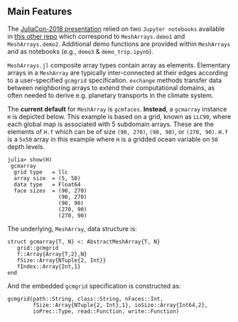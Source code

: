 ## Main Features

The [JuliaCon-2018 presentation](https://youtu.be/RDxAy_zSUvg) relied on two `Jupyter notebooks` available in [this other repo](https://github.com/gaelforget/JuliaCon2018Notebooks.git) which correspond to `MeshArrays.demo1` and `MeshArrays.demo2`. Additional demo functions are provided within `MeshArrays` and as notebooks (e.g., `demo3` & `demo_trsp.ipynb`).

`MeshArrays.jl` composite array types contain array as elements. Elementary arrays in a `MeshArray` are typically inter-connected at their edges according to a user-specified `gcmgrid` specification. `exchange` methods transfer data between neighboring arrays to extend their computational domains, as often needed to derive e.g. planetary transports in the climate system.

The **current default** for `MeshArray` is `gcmfaces`. **Instead**, a `gcmarray` instance `H` is depicted below. This example is based on a grid, known as `LLC90`, where each global map is associated with 5 subdomain arrays. These are the elements of `H.f` which can be of size `(90, 270)`, `(90, 90)`, or `(270, 90)`. `H.f` is a `5x50` array in this example where `H` is a gridded ocean variable on `50` depth levels.

```
julia> show(H)
 gcmarray 
  grid type   = llc
  array size  = (5, 50)
  data type   = Float64
  face sizes  = (90, 270)
                (90, 270)
                (90, 90)
                (270, 90)
                (270, 90)
```

The underlying, `MeshArray`, data structure is:

```
struct gcmarray{T, N} <: AbstractMeshArray{T, N}
   grid::gcmgrid
   f::Array{Array{T,2},N}
   fSize::Array{NTuple{2, Int}}
   fIndex::Array{Int,1}
end
```

And the embedded `gcmgrid` specification is constructed as: 

```
gcmgrid(path::String, class::String, nFaces::Int,
        fSize::Array{NTuple{2, Int},1}, ioSize::Array{Int64,2},
        ioPrec::Type, read::Function, write::Function)
```

